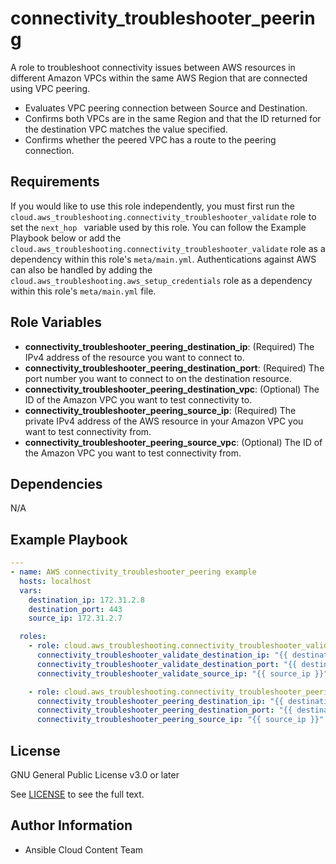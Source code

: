 connectivity_troubleshooter_peering
=========

A role to troubleshoot connectivity issues between AWS resources in different Amazon VPCs within the same AWS Region that are connected using VPC peering.

* Evaluates VPC peering connection between Source and Destination.
* Confirms both VPCs are in the same Region and that the ID returned for the destination VPC matches the value specified.
* Confirms whether the peered VPC has a route to the peering connection.

Requirements
------------

If you would like to use this role independently, you must first run the `cloud.aws_troubleshooting.connectivity_troubleshooter_validate` role to set the  `next_hop ` variable used by this role. You can follow the Example Playbook below or add the `cloud.aws_troubleshooting.connectivity_troubleshooter_validate` role as a dependency within this role's `meta/main.yml`. Authentications against AWS can also be handled by adding the `cloud.aws_troubleshooting.aws_setup_credentials` role as a dependency within this role's `meta/main.yml` file.

Role Variables
--------------

* **connectivity_troubleshooter_peering_destination_ip**: (Required) The IPv4 address of the resource you want to connect to.
* **connectivity_troubleshooter_peering_destination_port**: (Required) The port number you want to connect to on the destination resource.
* **connectivity_troubleshooter_peering_destination_vpc**: (Optional) The ID of the Amazon VPC you want to test connectivity to.
* **connectivity_troubleshooter_peering_source_ip**: (Required) The private IPv4 address of the AWS resource in your Amazon VPC you want to test connectivity from.
* **connectivity_troubleshooter_peering_source_vpc**: (Optional) The ID of the Amazon VPC you want to test connectivity from.

Dependencies
------------

N/A

Example Playbook
----------------

```yaml
---
- name: AWS connectivity_troubleshooter_peering example
  hosts: localhost
  vars:
    destination_ip: 172.31.2.8
    destination_port: 443
    source_ip: 172.31.2.7

  roles:
    - role: cloud.aws_troubleshooting.connectivity_troubleshooter_validate
      connectivity_troubleshooter_validate_destination_ip: "{{ destination_ip }}"
      connectivity_troubleshooter_validate_destination_port: "{{ destination_port }}"
      connectivity_troubleshooter_validate_source_ip: "{{ source_ip }}"

    - role: cloud.aws_troubleshooting.connectivity_troubleshooter_peering
      connectivity_troubleshooter_peering_destination_ip: "{{ destination_ip }}"
      connectivity_troubleshooter_peering_destination_port: "{{ destination_port }}"
      connectivity_troubleshooter_peering_source_ip: "{{ source_ip }}"
```

License
-------

GNU General Public License v3.0 or later

See [LICENSE](https://github.com/redhat-cop/cloud.aws_troubleshooting/blob/stable-3/LICENSE) to see the full text.

Author Information
------------------

* Ansible Cloud Content Team
